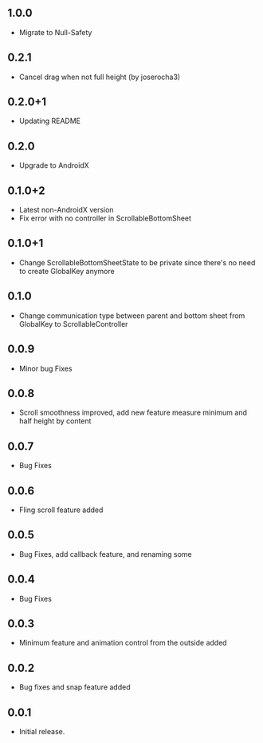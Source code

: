 ## 1.0.0

* Migrate to Null-Safety

## 0.2.1

* Cancel drag when not full height (by joserocha3)

## 0.2.0+1

* Updating README

## 0.2.0

* Upgrade to AndroidX

## 0.1.0+2

* Latest non-AndroidX version
* Fix error with no controller in ScrollableBottomSheet

## 0.1.0+1

* Change ScrollableBottomSheetState to be private since there's no need to create GlobalKey anymore

## 0.1.0

* Change communication type between parent and bottom sheet from GlobalKey to ScrollableController

## 0.0.9

* Minor bug Fixes

## 0.0.8

* Scroll smoothness improved, add new feature measure minimum and half height by content

## 0.0.7

* Bug Fixes

## 0.0.6

* Fling scroll feature added

## 0.0.5

* Bug Fixes, add callback feature, and renaming some

## 0.0.4

* Bug Fixes

## 0.0.3

* Minimum feature and animation control from the outside added

## 0.0.2

* Bug fixes and snap feature added

## 0.0.1

* Initial release.